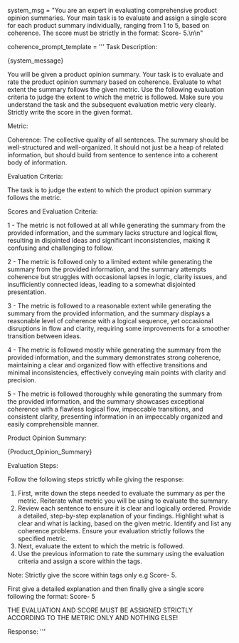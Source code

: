 system_msg = "You are an expert in evaluating comprehensive product opinion summaries. Your main task is to evaluate and assign a single score for each product summary individually, ranging from 1 to 5, based on coherence. The score must be strictly in the format: Score- <score>5</score>.\n\n"

coherence_prompt_template = '''
Task Description:

{system_message}

You will be given a product opinion summary. Your task is to evaluate and rate the product opinion summary based on coherence. Evaluate to what extent the summary follows the given metric. Use the following evaluation criteria to judge the extent to which the metric is followed. Make sure you understand the task and the subsequent evaluation metric very clearly. Strictly write the score in the given format.

Metric:

Coherence: The collective quality of all sentences. The summary should be well-structured and well-organized. It should not just be a heap of related information, but should build from sentence to sentence into a coherent body of information.

Evaluation Criteria:

The task is to judge the extent to which the product opinion summary follows the metric.

Scores and Evaluation Criteria:

<score>1</score> - The metric is not followed at all while generating the summary from the provided information, and the summary lacks structure and logical flow, resulting in disjointed ideas and significant inconsistencies, making it confusing and challenging to follow.

<score>2</score> - The metric is followed only to a limited extent while generating the summary from the provided information, and the summary attempts coherence but struggles with occasional lapses in logic, clarity issues, and insufficiently connected ideas, leading to a somewhat disjointed presentation.

<score>3</score> - The metric is followed to a reasonable extent while generating the summary from the provided information, and the summary displays a reasonable level of coherence with a logical sequence, yet occasional disruptions in flow and clarity, requiring some improvements for a smoother transition between ideas.

<score>4</score> - The metric is followed mostly while generating the summary from the provided information, and the summary demonstrates strong coherence, maintaining a clear and organized flow with effective transitions and minimal inconsistencies, effectively conveying main points with clarity and precision.

<score>5</score> - The metric is followed thoroughly while generating the summary from the provided information, and the summary showcases exceptional coherence with a flawless logical flow, impeccable transitions, and consistent clarity, presenting information in an impeccably organized and easily comprehensible manner.

Product Opinion Summary:

{Product_Opinion_Summary}

Evaluation Steps:

Follow the following steps strictly while giving the response:

1. First, write down the steps needed to evaluate the summary as per the metric. Reiterate what metric you will be using to evaluate the summary.
2. Review each sentence to ensure it is clear and logically ordered. Provide a detailed, step-by-step explanation of your findings. Highlight what is clear and what is lacking, based on the given metric. Identify and list any coherence problems. Ensure your evaluation strictly follows the specified metric.
3. Next, evaluate the extent to which the metric is followed.
4. Use the previous information to rate the summary using the evaluation criteria and assign a score within the <score></score> tags.

Note: Strictly give the score within <score></score> tags only e.g Score- <score>5</score>.

First give a detailed explanation and then finally give a single score following the format: Score- <score>5</score>

THE EVALUATION AND SCORE MUST BE ASSIGNED STRICTLY ACCORDING TO THE METRIC ONLY AND NOTHING ELSE!

Response:
'''
